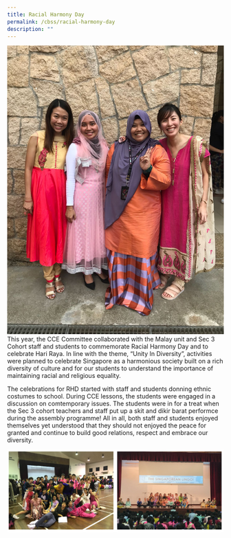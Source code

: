 ```yaml
---
title: Racial Harmony Day
permalink: /cbss/racial-harmony-day
description: ""
---
```

<div>
<div style="float: right">
<img src="/images/racial-harmony-2.jpg" />
</div>
<div>
<p>This year, the CCE Committee collaborated with the Malay unit and Sec 3 Cohort staff and students to&nbsp;commemorate Racial Harmony Day and to celebrate Hari Raya. In line with the theme, &ldquo;Unity In Diversity&rdquo;, activities were planned to celebrate Singapore as a harmonious society built on a rich diversity of culture and for our students to understand the importance of maintaining racial and religious equality.&nbsp;</p>
<p>The celebrations for RHD started with staff and students donning ethnic costumes to school. During CCE lessons, the students were engaged in a discussion on comtemporary issues. The students were in for a treat when the Sec 3 cohort teachers and staff put up a skit and dikir barat performce during the assembly programme! All in all, both staff and students enjoyed themselves yet understood that they should not enjoyed the peace for granted and continue to build good relations, respect and embrace our diversity.</p>
</div>
</div>

![](/images/rhd.png)